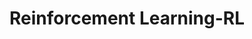 ---
title: "Reinforcement Learning-RL"

categories: ['']

tags: ['Reinforcement', 'Learning', 'RL']

arabic: ['التعليم المعزز']

publishers: ['معجم مصطلحات التعلم الآلي والتعلم العميق وعلم البيانات']

types: "word"

slug: ""
---